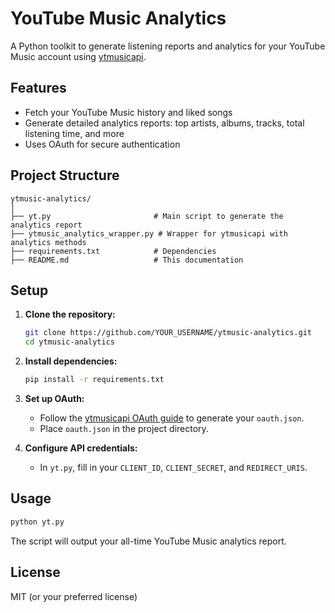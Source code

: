 # YouTube Music Analytics

A Python toolkit to generate listening reports and analytics for your YouTube Music account using [ytmusicapi](https://github.com/sigma67/ytmusicapi).

## Features

- Fetch your YouTube Music history and liked songs
- Generate detailed analytics reports: top artists, albums, tracks, total listening time, and more
- Uses OAuth for secure authentication

## Project Structure

```
ytmusic-analytics/
│
├── yt.py                       # Main script to generate the analytics report
├── ytmusic_analytics_wrapper.py # Wrapper for ytmusicapi with analytics methods
├── requirements.txt            # Dependencies
├── README.md                   # This documentation
```

## Setup

1. **Clone the repository:**
   ```sh
   git clone https://github.com/YOUR_USERNAME/ytmusic-analytics.git
   cd ytmusic-analytics
   ```

2. **Install dependencies:**
   ```sh
   pip install -r requirements.txt
   ```

3. **Set up OAuth:**
   - Follow the [ytmusicapi OAuth guide](https://ytmusicapi.readthedocs.io/en/latest/setup.html#oauth) to generate your `oauth.json`.
   - Place `oauth.json` in the project directory.

4. **Configure API credentials:**
   - In `yt.py`, fill in your `CLIENT_ID`, `CLIENT_SECRET`, and `REDIRECT_URIS`.

## Usage

```sh
python yt.py
```

The script will output your all-time YouTube Music analytics report.

## License

MIT (or your preferred license)
